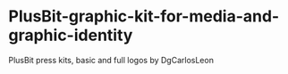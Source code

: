 # PlusBit-graphic-kit-for-media-and-graphic-identity
PlusBit press kits, basic and full logos by DgCarlosLeon

